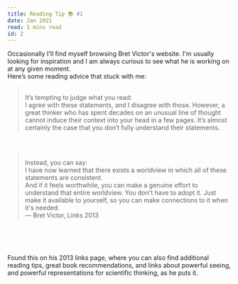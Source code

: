 ```yaml
---
title: Reading Tip 📚 #1
date: Jan 2021
read: 1 mins read
id: 2
---
```

Occasionally I'll find myself browsing Bret Victor's website. I'm usually looking for inspiration and I am always curious to see what he is working on at any given moment.
<br/>
Here’s some reading advice that stuck with me:
<br/>

><br/>It’s tempting to judge what you read:<br/>
>I agree with these statements, and I disagree with those.
> However, a great thinker who has spent decades on an unusual line of thought cannot induce their context into your head in a few pages. It’s almost certainly the case that you don’t fully understand their statements.
<br/>


><br/>Instead, you can say:<br/>
>I have now learned that there exists a worldview in which all of these statements are consistent.<br/>
>And if it feels worthwhile, you can make a genuine effort to understand that entire worldview. You don't have to adopt it. Just make it available to yourself, so you can make connections to it when it's needed.<br/>
>— Bret Victor, Links 2013
<br/>

<br/>
<br/>



Found this on his 2013 links page, where you can also find additional reading tips, great book recommendations, and links about powerful seeing, and powerful representations for scientific thinking, as he puts it.

